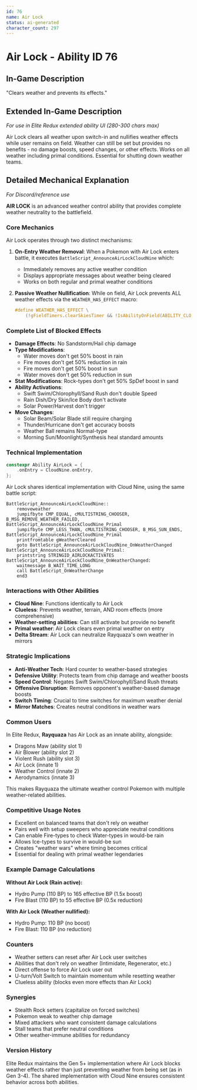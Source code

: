 ```yaml
---
id: 76
name: Air Lock
status: ai-generated
character_count: 297
---
```


# Air Lock - Ability ID 76

## In-Game Description
"Clears weather and prevents its effects."

## Extended In-Game Description
*For use in Elite Redux extended ability UI (280-300 chars max)*

Air Lock clears all weather upon switch-in and nullifies weather effects while user remains on field. Weather can still be set but provides no benefits - no damage boosts, speed changes, or other effects. Works on all weather including primal conditions. Essential for shutting down weather teams.

## Detailed Mechanical Explanation
*For Discord/reference use*

**AIR LOCK** is an advanced weather control ability that provides complete weather neutrality to the battlefield.

### Core Mechanics
Air Lock operates through two distinct mechanisms:

1. **On-Entry Weather Removal**: When a Pokemon with Air Lock enters battle, it executes `BattleScript_AnnounceAirLockCloudNine` which:
   - Immediately removes any active weather condition
   - Displays appropriate messages about weather being cleared
   - Works on both regular and primal weather conditions

2. **Passive Weather Nullification**: While on field, Air Lock prevents ALL weather effects via the `WEATHER_HAS_EFFECT` macro:
   ```c
   #define WEATHER_HAS_EFFECT \
       (!gFieldTimers.clearSkiesTimer && !IsAbilityOnField(ABILITY_CLOUD_NINE) && !IsAbilityOnField(ABILITY_AIR_LOCK) && !IsAbilityOnField(ABILITY_CLUELESS))
   ```

### Complete List of Blocked Effects
- **Damage Effects**: No Sandstorm/Hail chip damage
- **Type Modifications**: 
  - Water moves don't get 50% boost in rain
  - Fire moves don't get 50% reduction in rain
  - Fire moves don't get 50% boost in sun
  - Water moves don't get 50% reduction in sun
- **Stat Modifications**: Rock-types don't get 50% SpDef boost in sand
- **Ability Activations**: 
  - Swift Swim/Chlorophyll/Sand Rush don't double Speed
  - Rain Dish/Dry Skin/Ice Body don't activate
  - Solar Power/Harvest don't trigger
- **Move Changes**:
  - Solar Beam/Solar Blade still require charging
  - Thunder/Hurricane don't get accuracy boosts
  - Weather Ball remains Normal-type
  - Morning Sun/Moonlight/Synthesis heal standard amounts

### Technical Implementation
```c
constexpr Ability AirLock = {
    .onEntry = CloudNine.onEntry,
};
```

Air Lock shares identical implementation with Cloud Nine, using the same battle script:
```assembly
BattleScript_AnnounceAirLockCloudNine::
	removeweather
	jumpifbyte CMP_EQUAL, cMULTISTRING_CHOOSER, B_MSG_REMOVE_WEATHER_FAILED, BattleScript_AnnounceAirLockCloudNine_Primal
	jumpifbyte CMP_LESS_THAN, cMULTISTRING_CHOOSER, B_MSG_SUN_ENDS, BattleScript_AnnounceAirLockCloudNine_Primal
	printfromtable gWeatherCleared
	goto BattleScript_AnnounceAirLockCloudNine_OnWeatherChanged
BattleScript_AnnounceAirLockCloudNine_Primal:
	printstring STRINGID_AIRLOCKACTIVATES
BattleScript_AnnounceAirLockCloudNine_OnWeatherChanged:
	waitmessage B_WAIT_TIME_LONG
	call BattleScript_OnWeatherChange
	end3
```

### Interactions with Other Abilities
- **Cloud Nine**: Functions identically to Air Lock
- **Clueless**: Prevents weather, terrain, AND room effects (more comprehensive)
- **Weather-setting abilities**: Can still activate but provide no benefit
- **Primal weather**: Air Lock clears even primal weather on entry
- **Delta Stream**: Air Lock can neutralize Rayquaza's own weather in mirrors

### Strategic Implications
- **Anti-Weather Tech**: Hard counter to weather-based strategies
- **Defensive Utility**: Protects team from chip damage and weather boosts
- **Speed Control**: Negates Swift Swim/Chlorophyll/Sand Rush threats
- **Offensive Disruption**: Removes opponent's weather-based damage boosts
- **Switch Timing**: Crucial to time switches for maximum weather denial
- **Mirror Matches**: Creates neutral conditions in weather wars

### Common Users
In Elite Redux, **Rayquaza** has Air Lock as an innate ability, alongside:
- Dragons Maw (ability slot 1)
- Air Blower (ability slot 2) 
- Violent Rush (ability slot 3)
- Air Lock (innate 1)
- Weather Control (innate 2)
- Aerodynamics (innate 3)

This makes Rayquaza the ultimate weather control Pokemon with multiple weather-related abilities.

### Competitive Usage Notes
- Excellent on balanced teams that don't rely on weather
- Pairs well with setup sweepers who appreciate neutral conditions
- Can enable Fire-types to check Water-types in would-be rain
- Allows Ice-types to survive in would-be sun
- Creates "weather wars" where timing becomes critical
- Essential for dealing with primal weather legendaries

### Example Damage Calculations
**Without Air Lock (Rain active):**
- Hydro Pump (110 BP) to 165 effective BP (1.5x boost)
- Fire Blast (110 BP) to 55 effective BP (0.5x reduction)

**With Air Lock (Weather nullified):**
- Hydro Pump: 110 BP (no boost)
- Fire Blast: 110 BP (no reduction)

### Counters
- Weather setters can reset after Air Lock user switches
- Abilities that don't rely on weather (Intimidate, Regenerator, etc.)
- Direct offense to force Air Lock user out
- U-turn/Volt Switch to maintain momentum while resetting weather
- Clueless ability (blocks even more effects than Air Lock)

### Synergies
- Stealth Rock setters (capitalize on forced switches)
- Pokemon weak to weather chip damage
- Mixed attackers who want consistent damage calculations
- Stall teams that prefer neutral conditions
- Other weather-immune abilities for redundancy

### Version History
Elite Redux maintains the Gen 5+ implementation where Air Lock blocks weather effects rather than just preventing weather from being set (as in Gen 3-4). The shared implementation with Cloud Nine ensures consistent behavior across both abilities.